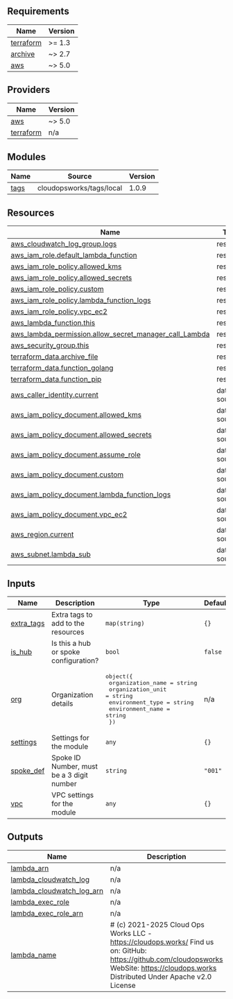 ## Requirements

| Name | Version |
|------|---------|
| <a name="requirement_terraform"></a> [terraform](#requirement\_terraform) | >= 1.3 |
| <a name="requirement_archive"></a> [archive](#requirement\_archive) | ~> 2.7 |
| <a name="requirement_aws"></a> [aws](#requirement\_aws) | ~> 5.0 |

## Providers

| Name | Version |
|------|---------|
| <a name="provider_aws"></a> [aws](#provider\_aws) | ~> 5.0 |
| <a name="provider_terraform"></a> [terraform](#provider\_terraform) | n/a |

## Modules

| Name | Source | Version |
|------|--------|---------|
| <a name="module_tags"></a> [tags](#module\_tags) | cloudopsworks/tags/local | 1.0.9 |

## Resources

| Name | Type |
|------|------|
| [aws_cloudwatch_log_group.logs](https://registry.terraform.io/providers/hashicorp/aws/latest/docs/resources/cloudwatch_log_group) | resource |
| [aws_iam_role.default_lambda_function](https://registry.terraform.io/providers/hashicorp/aws/latest/docs/resources/iam_role) | resource |
| [aws_iam_role_policy.allowed_kms](https://registry.terraform.io/providers/hashicorp/aws/latest/docs/resources/iam_role_policy) | resource |
| [aws_iam_role_policy.allowed_secrets](https://registry.terraform.io/providers/hashicorp/aws/latest/docs/resources/iam_role_policy) | resource |
| [aws_iam_role_policy.custom](https://registry.terraform.io/providers/hashicorp/aws/latest/docs/resources/iam_role_policy) | resource |
| [aws_iam_role_policy.lambda_function_logs](https://registry.terraform.io/providers/hashicorp/aws/latest/docs/resources/iam_role_policy) | resource |
| [aws_iam_role_policy.vpc_ec2](https://registry.terraform.io/providers/hashicorp/aws/latest/docs/resources/iam_role_policy) | resource |
| [aws_lambda_function.this](https://registry.terraform.io/providers/hashicorp/aws/latest/docs/resources/lambda_function) | resource |
| [aws_lambda_permission.allow_secret_manager_call_Lambda](https://registry.terraform.io/providers/hashicorp/aws/latest/docs/resources/lambda_permission) | resource |
| [aws_security_group.this](https://registry.terraform.io/providers/hashicorp/aws/latest/docs/resources/security_group) | resource |
| [terraform_data.archive_file](https://registry.terraform.io/providers/hashicorp/terraform/latest/docs/resources/data) | resource |
| [terraform_data.function_golang](https://registry.terraform.io/providers/hashicorp/terraform/latest/docs/resources/data) | resource |
| [terraform_data.function_pip](https://registry.terraform.io/providers/hashicorp/terraform/latest/docs/resources/data) | resource |
| [aws_caller_identity.current](https://registry.terraform.io/providers/hashicorp/aws/latest/docs/data-sources/caller_identity) | data source |
| [aws_iam_policy_document.allowed_kms](https://registry.terraform.io/providers/hashicorp/aws/latest/docs/data-sources/iam_policy_document) | data source |
| [aws_iam_policy_document.allowed_secrets](https://registry.terraform.io/providers/hashicorp/aws/latest/docs/data-sources/iam_policy_document) | data source |
| [aws_iam_policy_document.assume_role](https://registry.terraform.io/providers/hashicorp/aws/latest/docs/data-sources/iam_policy_document) | data source |
| [aws_iam_policy_document.custom](https://registry.terraform.io/providers/hashicorp/aws/latest/docs/data-sources/iam_policy_document) | data source |
| [aws_iam_policy_document.lambda_function_logs](https://registry.terraform.io/providers/hashicorp/aws/latest/docs/data-sources/iam_policy_document) | data source |
| [aws_iam_policy_document.vpc_ec2](https://registry.terraform.io/providers/hashicorp/aws/latest/docs/data-sources/iam_policy_document) | data source |
| [aws_region.current](https://registry.terraform.io/providers/hashicorp/aws/latest/docs/data-sources/region) | data source |
| [aws_subnet.lambda_sub](https://registry.terraform.io/providers/hashicorp/aws/latest/docs/data-sources/subnet) | data source |

## Inputs

| Name | Description | Type | Default | Required |
|------|-------------|------|---------|:--------:|
| <a name="input_extra_tags"></a> [extra\_tags](#input\_extra\_tags) | Extra tags to add to the resources | `map(string)` | `{}` | no |
| <a name="input_is_hub"></a> [is\_hub](#input\_is\_hub) | Is this a hub or spoke configuration? | `bool` | `false` | no |
| <a name="input_org"></a> [org](#input\_org) | Organization details | <pre>object({<br/>    organization_name = string<br/>    organization_unit = string<br/>    environment_type  = string<br/>    environment_name  = string<br/>  })</pre> | n/a | yes |
| <a name="input_settings"></a> [settings](#input\_settings) | Settings for the module | `any` | `{}` | no |
| <a name="input_spoke_def"></a> [spoke\_def](#input\_spoke\_def) | Spoke ID Number, must be a 3 digit number | `string` | `"001"` | no |
| <a name="input_vpc"></a> [vpc](#input\_vpc) | VPC settings for the module | `any` | `{}` | no |

## Outputs

| Name | Description |
|------|-------------|
| <a name="output_lambda_arn"></a> [lambda\_arn](#output\_lambda\_arn) | n/a |
| <a name="output_lambda_cloudwatch_log"></a> [lambda\_cloudwatch\_log](#output\_lambda\_cloudwatch\_log) | n/a |
| <a name="output_lambda_cloudwatch_log_arn"></a> [lambda\_cloudwatch\_log\_arn](#output\_lambda\_cloudwatch\_log\_arn) | n/a |
| <a name="output_lambda_exec_role"></a> [lambda\_exec\_role](#output\_lambda\_exec\_role) | n/a |
| <a name="output_lambda_exec_role_arn"></a> [lambda\_exec\_role\_arn](#output\_lambda\_exec\_role\_arn) | n/a |
| <a name="output_lambda_name"></a> [lambda\_name](#output\_lambda\_name) | # (c) 2021-2025 Cloud Ops Works LLC - https://cloudops.works/ Find us on: GitHub: https://github.com/cloudopsworks WebSite: https://cloudops.works Distributed Under Apache v2.0 License |
